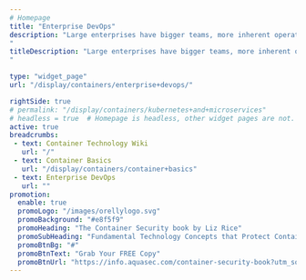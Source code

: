 ```yaml
---
# Homepage
title: "Enterprise DevOps"
description: "Large enterprises have bigger teams, more inherent operational complexity, and greater governance controls. Therefore, they need a different type of DevOps that caters to their sensibilities and not those of agile web startups. This page gathers resources about DevOps practices for large organizations.
"
titleDescription: "Large enterprises have bigger teams, more inherent operational complexity, and greater governance controls. Therefore, they need a different type of DevOps that caters to their sensibilities and not those of agile web startups. This page gathers resources about DevOps practices for large organizations.
" 

type: "widget_page"
url: "/display/containers/enterprise+devops/" 

rightSide: true 
# permalink: "/display/containers/kubernetes+and+microservices"
# headless = true  # Homepage is headless, other widget pages are not.
active: true
breadcrumbs:
 - text: Container Technology Wiki
   url: "/"
 - text: Container Basics
   url: "/display/containers/container+basics"
 - text: Enterprise DevOps
   url: ""
promotion:
  enable: true
  promoLogo: "/images/orellylogo.svg"
  promoBackground: "#e8f5f9"
  promoHeading: "The Container Security book by Liz Rice"
  promoSubHeading: "Fundamental Technology Concepts that Protect Containerized Applications"
  promoBtnBg: "#"
  promoBtnText: "Grab Your FREE Copy"
  promoBtnUrl: "https://info.aquasec.com/container-security-book?utm_source=wiki"
---
```



